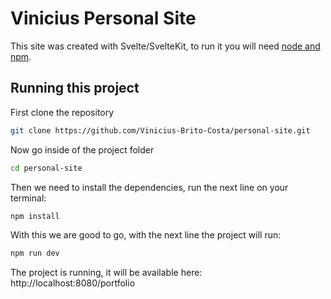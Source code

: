 # Vinicius Personal Site

This site was created with Svelte/SvelteKit, to run it you will need [node and npm](https://nodejs.org/en).

## Running this project

First clone the repository
```bash
git clone https://github.com/Vinicius-Brito-Costa/personal-site.git
```
Now go inside of the project folder
```bash
cd personal-site
```

Then we need to install the dependencies, run the next line on your terminal:

```bash
npm install
```

With this we are good to go, with the next line the project will run:

```bash
npm run dev
```

The project is running, it will be available here: http://localhost:8080/portfolio
